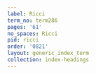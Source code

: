 ```yaml
---
label: Ricci
term_no: term286
pages: '61'
no_spaces: Ricci
pid: ricci
order: '0821'
layout: generic_index_term
collection: index-headings
---
```

